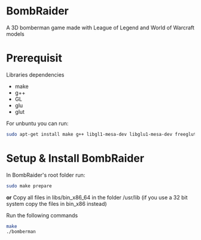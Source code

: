 # BombRaider
A 3D bomberman game made with League of Legend and World of Warcraft models

# Prerequisit
Libraries dependencies
* make
* g++
* GL
* glu
* glut

For unbuntu you can run:
```bash
sudo apt-get install make g++ libgl1-mesa-dev libglu1-mesa-dev freeglut3-dev
```

# Setup & Install BombRaider
In BombRaider's root folder run:
```bash
sudo make prepare
```
**or**
Copy all files in libs/bin_x86_64 in the folder /usr/lib (if you use a 32 bit system copy the files in bin_x86 instead)

Run the following commands

```bash
make
./bomberman
```
